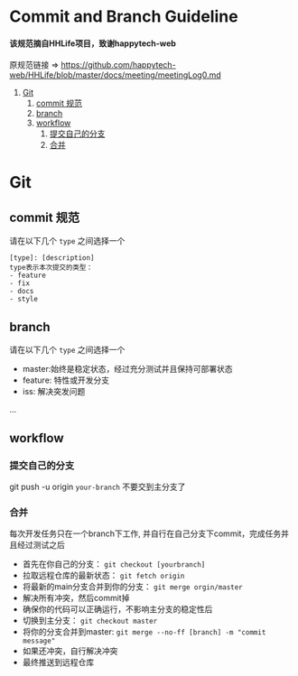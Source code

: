 
# Commit and Branch Guideline

#### 该规范摘自HHLife项目，致谢happytech-web
原规范链接 => https://github.com/happytech-web/HHLife/blob/master/docs/meeting/meetingLog0.md

1.  [Git](#orge920318)
    1.  [commit 规范](#org1011bb1)
    2.  [branch](#orga7da68b)
    3.  [workflow](#orgb218367)
        1.  [提交自己的分支](#orgf9d710e)
        2.  [合并](#orge8b426a)



<a id="orge920318"></a>

# Git


<a id="org1011bb1"></a>

## commit 规范

请在以下几个 `type` 之间选择一个

    [type]: [description]
    type表示本次提交的类型：
    - feature
    - fix
    - docs
    - style


<a id="orga7da68b"></a>

## branch

请在以下几个 `type` 之间选择一个

-   master:始终是稳定状态，经过充分测试并且保持可部署状态
-   feature: 特性或开发分支
-   iss: 解决突发问题

&#x2026;


<a id="orgb218367"></a>

## workflow


<a id="orgf9d710e"></a>

### 提交自己的分支

git push -u origin `your-branch`
不要交到主分支了


<a id="orge8b426a"></a>

### 合并

每次开发任务只在一个branch下工作, 并自行在自己分支下commit，完成任务并且经过测试之后

-   首先在你自己的分支： `git checkout [yourbranch]`
-   拉取远程仓库的最新状态： `git fetch origin`
-   将最新的main分支合并到你的分支： `git merge orgin/master`
-   解决所有冲突，然后commit掉
-   确保你的代码可以正确运行，不影响主分支的稳定性后
-   切换到主分支： `git checkout master`
-   将你的分支合并到master:  `git merge --no-ff [branch] -m "commit message"`
-   如果还冲突，自行解决冲突
-   最终推送到远程仓库

